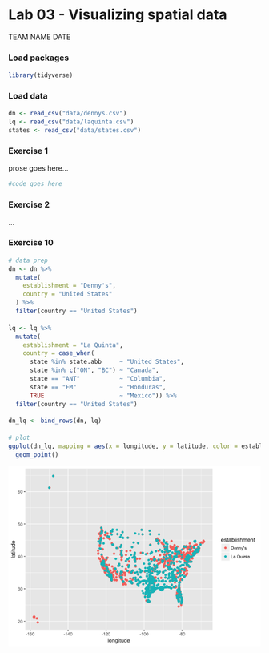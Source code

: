 Lab 03 - Visualizing spatial data
================
TEAM NAME
DATE

### Load packages

``` r
library(tidyverse) 
```

### Load data

``` r
dn <- read_csv("data/dennys.csv")
lq <- read_csv("data/laquinta.csv")
states <- read_csv("data/states.csv")
```

### Exercise 1

prose goes here...

``` r
#code goes here
```

### Exercise 2

...

### Exercise 10

``` r
# data prep
dn <- dn %>%
  mutate(
    establishment = "Denny's",
    country = "United States"
  ) %>%
  filter(country == "United States")

lq <- lq %>%
  mutate(
    establishment = "La Quinta",
    country = case_when(
      state %in% state.abb     ~ "United States",
      state %in% c("ON", "BC") ~ "Canada",
      state == "ANT"           ~ "Columbia",
      state == "FM"            ~ "Honduras",
      TRUE                     ~ "Mexico")) %>%
  filter(country == "United States")

dn_lq <- bind_rows(dn, lq)    

# plot
ggplot(dn_lq, mapping = aes(x = longitude, y = latitude, color = establishment)) +
  geom_point()
```

![](lab-03-viz-sp-data-st_files/figure-markdown_github/unnamed-chunk-2-1.png)
